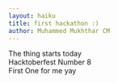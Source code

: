 ```yaml
---
layout: haiku
title: first hackathon :)
author: Muhammed Mukhthar CM
---
```


The thing starts today<br>
Hacktoberfest Number 8<br>
First One for me yay<br>